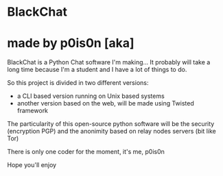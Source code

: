 # BlackChat
# made by p0is0n [aka]

BlackChat is a Python Chat software I'm making...
It probably will take a long time because I'm a student and I have a lot of things to do.

So this project is divided in two different versions:

- a CLI based version running on Unix based systems
- another version based on the web, will be made using Twisted framework

The particularity of this open-source python software will be the security (encryption PGP) and the anonimity based on relay nodes servers (bit like Tor)

There is only one coder for the moment, it's me, p0is0n

Hope you'll enjoy
